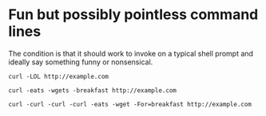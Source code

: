 # Fun but possibly pointless command lines

The condition is that it should work to invoke on a typical shell prompt and
ideally say something funny or nonsensical.

`curl -LOL http://example.com`

`curl -eats -wgets -breakfast http://example.com`

`curl -curl -curl -curl -eats -wget -For=breakfast http://example.com`
